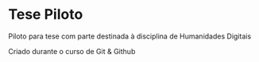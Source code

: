 # Tese Piloto
 Piloto para tese com parte destinada à disciplina de Humanidades Digitais

Criado durante o curso de Git & Github
